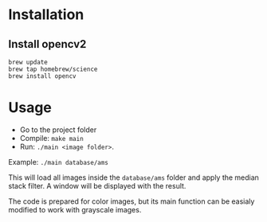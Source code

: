 # Installation

## Install opencv2

```
brew update
brew tap homebrew/science
brew install opencv
```

# Usage

- Go to the project folder
- Compile: `make main`
- Run: `./main <image folder>`.

Example:
`./main database/ams`

This will load all images inside the `database/ams` folder and apply the median stack filter. A window will be displayed with the result.

The code is prepared for color images, but its main function can be easialy modified to work with grayscale images.